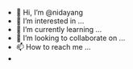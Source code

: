 - 👋 Hi, I’m @nidayang
- 👀 I’m interested in ...
- 🌱 I’m currently learning ...
- 💞️ I’m looking to collaborate on ...
- 📫 How to reach me ...
- 

<!---
nidayang/nidayang is a ✨ special ✨ repository because its `README.md` (this file) appears on your GitHub profile.
You can click the Preview link to take a look at your changes.
--->
